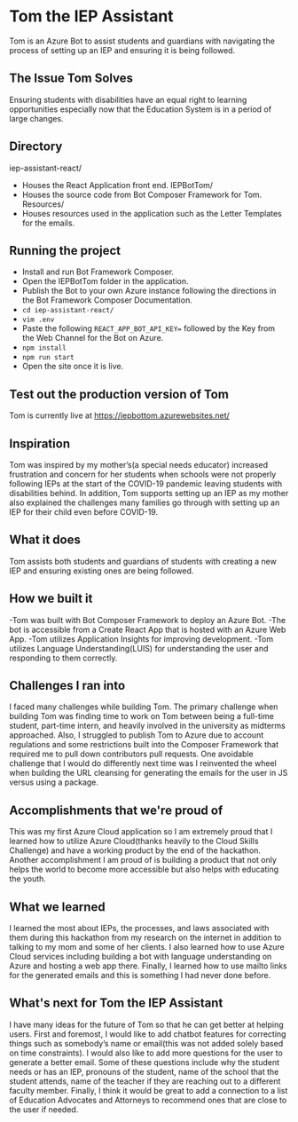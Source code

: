 # Tom the IEP Assistant
Tom is an Azure Bot to assist students and guardians with navigating the process of setting up an IEP and ensuring it is being followed.

## The Issue Tom Solves
Ensuring students with disabilities have an equal right to learning opportunities especially now that the Education System is in a period of large changes.

## Directory
iep-assistant-react/
- Houses the React Application front end.
IEPBotTom/
- Houses the source code from Bot Composer Framework for Tom.
Resources/ 
- Houses resources used in the application such as the Letter Templates for the emails.

## Running the project
- Install and run Bot Framework Composer.
- Open the IEPBotTom folder in the application.
- Publish the Bot to your own Azure instance following the directions in the Bot Framework Composer Documentation.
- `cd iep-assistant-react/`
- `vim .env`
- Paste the following `REACT_APP_BOT_API_KEY=` followed by the Key from the Web Channel for the Bot on Azure.
- `npm install`
- `npm run start`
- Open the site once it is live.

## Test out the production version of Tom
Tom is currently live at https://iepbottom.azurewebsites.net/

## Inspiration
Tom was inspired by my mother’s(a special needs educator) increased frustration and concern for her students when schools were not properly following IEPs at the start of the COVID-19 pandemic leaving students with disabilities behind. In addition, Tom supports setting up an IEP as my mother also explained the challenges many families go through with setting up an IEP for their child even before COVID-19.

## What it does
Tom assists both students and guardians of students with creating a new IEP and ensuring existing ones are being followed. 

## How we built it
-Tom was built with Bot Composer Framework to deploy an Azure Bot. 
-The bot is accessible from a Create React App that is hosted with an Azure Web App.
-Tom utilizes Application Insights for improving development.
-Tom utilizes Language Understanding(LUIS) for understanding the user and responding to them correctly.

## Challenges I ran into
I faced many challenges while building Tom. The primary challenge when building Tom was finding time to work on Tom between being a full-time student, part-time intern, and heavily involved in the university as midterms approached. Also, I struggled to publish Tom to Azure due to account regulations and some restrictions built into the Composer Framework that required me to pull down contributors pull requests. One avoidable challenge that I would do differently next time was I reinvented the wheel when building the URL cleansing for generating the emails for the user in JS versus using a package.

## Accomplishments that we're proud of
This was my first Azure Cloud application so I am extremely proud that I learned how to utilize Azure Cloud(thanks heavily to the Cloud Skills Challenge) and have a working product by the end of the hackathon. Another accomplishment I am proud of is building a product that not only helps the world to become more accessible but also helps with educating the youth.
## What we learned
I learned the most about IEPs, the processes, and laws associated with them during this hackathon from my research on the internet in addition to talking to my mom and some of her clients.  I also learned how to use Azure Cloud services including building a bot with language understanding on Azure and hosting a web app there. Finally, I learned how to use mailto links for the generated emails and this is something I had never done before.
## What's next for Tom the IEP Assistant
I have many ideas for the future of Tom so that he can get better at helping users. First and foremost, I would like to add chatbot features for correcting things such as somebody’s name or email(this was not added solely based on time constraints). I would also like to add more questions for the user to generate a better email. Some of these questions include why the student needs or has an IEP, pronouns of the student, name of the school that the student attends, name of the teacher if they are reaching out to a different faculty member. Finally, I think it would be great to add a connection to a list of Education Advocates and Attorneys to recommend ones that are close to the user if needed.
